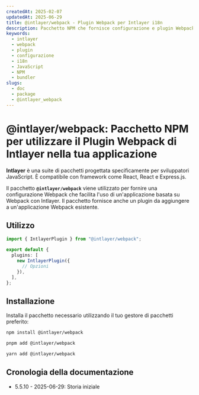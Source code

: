 ```yaml
---
createdAt: 2025-02-07
updatedAt: 2025-06-29
title: @intlayer/webpack - Plugin Webpack per Intlayer i18n
description: Pacchetto NPM che fornisce configurazione e plugin Webpack per un'integrazione fluida dell'internazionalizzazione Intlayer con applicazioni basate su Webpack.
keywords:
  - intlayer
  - webpack
  - plugin
  - configurazione
  - i18n
  - JavaScript
  - NPM
  - bundler
slugs:
  - doc
  - package
  - @intlayer_webpack
---
```


# @intlayer/webpack: Pacchetto NPM per utilizzare il Plugin Webpack di Intlayer nella tua applicazione

**Intlayer** è una suite di pacchetti progettata specificamente per sviluppatori JavaScript. È compatibile con framework come React, React e Express.js.

Il pacchetto **`@intlayer/webpack`** viene utilizzato per fornire una configurazione Webpack che facilita l'uso di un'applicazione basata su Webpack con Intlayer. Il pacchetto fornisce anche un plugin da aggiungere a un'applicazione Webpack esistente.

## Utilizzo

```ts
import { IntlayerPlugin } from "@intlayer/webpack";

export default {
  plugins: [
    new IntlayerPlugin({
      // Opzioni
    }),
  ],
};
```

## Installazione

Installa il pacchetto necessario utilizzando il tuo gestore di pacchetti preferito:

```bash packageManager="npm"
npm install @intlayer/webpack
```

```bash packageManager="pnpm"
pnpm add @intlayer/webpack
```

```bash packageManager="yarn"
yarn add @intlayer/webpack
```

## Cronologia della documentazione

- 5.5.10 - 2025-06-29: Storia iniziale
